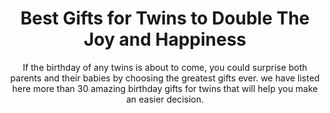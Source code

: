 ---
layout: post
title: Best Gifts for Twins to Double The Joy and Happiness
subtitle: If the birthday of any twins is about to come, you could surprise both parents and their babies by choosing the greatest gifts ever. we have listed here more than 30 amazing birthday gifts for twins that will help you make an easier decision.
header-img: "img/post/2023/09/copied/medium_gifts_for_twin_de343674ab.png"
header-style: text
permalink: "/gifts-for-twins/"
catalog: true
tags:
  - Recipients 
  - Men
--- 
